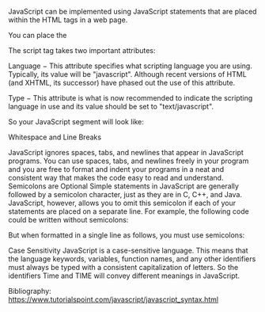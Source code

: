 JavaScript can be implemented using JavaScript statements that are placed within the <script>... </script> HTML tags in a web page.

You can place the <script> tags, containing your JavaScript, anywhere within your web page, but it is normally recommended that you should keep it within the <head> tags.

The <script> tag alerts the browser program to start interpreting all the text between these tags as a script. A simple syntax of your JavaScript will appear as follows.

<script ...>
   JavaScript code
</script>


The script tag takes two important attributes:

Language − This attribute specifies what scripting language you are using. Typically, its value will be "javascript". Although recent versions of HTML (and XHTML, its successor) have phased out the use of this attribute.

Type − This attribute is what is now recommended to indicate the scripting language in use and its value should be set to "text/javascript".

So your JavaScript segment will look like:

<script language = "javascript" type = "text/javascript">
   JavaScript code
</script>


Whitespace and Line Breaks

JavaScript ignores spaces, tabs, and newlines that appear in JavaScript programs. You can use spaces, tabs, and newlines freely in your program and you are free to format and indent your programs in a neat and consistent way that makes the code easy to read and understand.
Semicolons are Optional
Simple statements in JavaScript are generally followed by a semicolon character, just as they are in C, C++, and Java. JavaScript, however, allows you to omit this semicolon if each of your statements are placed on a separate line. For example, the following code could be written without semicolons:

<script language = "javascript" type = "text/javascript">
   <!--
      var1 = 10
      var2 = 20
   //-->
</script>


But when formatted in a single line as follows, you must use semicolons: 

<script language = "javascript" type = "text/javascript">
   <!--
      var1 = 10; var2 = 20;
   //-->
</script>


Case Sensitivity
JavaScript is a case-sensitive language. This means that the language keywords, variables, function names, and any other identifiers must always be typed with a consistent capitalization of letters.
So the identifiers Time and TIME will convey different meanings in JavaScript.

Bibliography: https://www.tutorialspoint.com/javascript/javascript_syntax.html